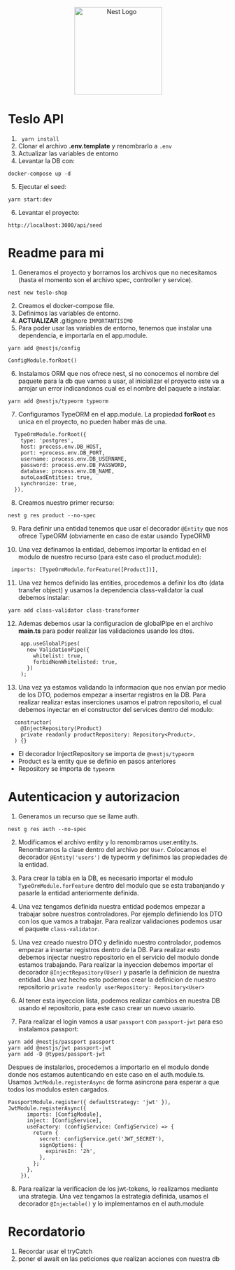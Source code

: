 <p align="center">
  <a href="http://nestjs.com/" target="blank"><img src="https://nestjs.com/img/logo-small.svg" width="200" alt="Nest Logo" /></a>
</p>

# Teslo API

1. ` yarn install`
2. Clonar el archivo **.env.template** y renombrarlo a `.env `
3. Actualizar las variables de entorno
4. Levantar la DB con:

```
docker-compose up -d
```

5. Ejecutar el seed:

```
yarn start:dev
```

6. Levantar el proyecto:

```
http://localhost:3000/api/seed

```

#

# Readme para mi

1. Generamos el proyecto y borramos los archivos que no necesitamos (hasta el momento son el archivo spec, controller y service).

```
nest new teslo-shop
```

2. Creamos el docker-compose file.
3. Definimos las variables de entorno.
4. **ACTUALIZAR** .gitignore `IMPORTANTISIMO`
5. Para poder usar las variables de entorno, tenemos que instalar una dependencia, e importarla en el app.module.

```
yarn add @nestjs/config
```

    ConfigModule.forRoot()

6. Instalamos ORM que nos ofrece nest, si no conocemos el nombre del paquete para la db que vamos a usar, al inicializar el proyecto este va a arrojar un error indicandonos cual es el nombre del paquete a instalar.

```
yarn add @nestjs/typeorm typeorm
```

7. Configuramos TypeORM en el app.module. La propiedad **forRoot** es unica en el proyecto, no pueden haber más de una.

```
  TypeOrmModule.forRoot({
    type: 'postgres',
    host: process.env.DB_HOST,
    port: +process.env.DB_PORT,
    username: process.env.DB_USERNAME,
    password: process.env.DB_PASSWORD,
    database: process.env.DB_NAME,
    autoLoadEntities: true,
    synchronize: true,
  }),
```

8. Creamos nuestro primer recurso:

```
nest g res product --no-spec
```

9. Para definir una entidad tenemos que usar el decorador `@Entity` que nos ofrece TypeORM (obviamente en caso de estar usando TypeORM)

10. Una vez definamos la entidad, debemos importar la entidad en el modulo de nuestro recurso (para este caso el product.module):

```
 imports: [TypeOrmModule.forFeature([Product])],
```

11. Una vez hemos definido las entities, procedemos a definir los dto (data transfer object) y usamos la dependencia class-validator la cual debemos instalar:

```
yarn add class-validator class-transformer
```

12. Ademas debemos usar la configuracion de globalPipe en el archivo **main.ts** para poder realizar las validaciones usando los dtos.

```
    app.useGlobalPipes(
      new ValidationPipe({
        whitelist: true,
        forbidNonWhitelisted: true,
      })
    );

```

13. Una vez ya estamos validando la informacion que nos envían por medio de los DTO, podemos empezar a insertar registros en la DB. Para realizar realizar estas inserciones usamos el patron repositorio, el cual debemos inyectar en el constructor del services dentro del modulo:

```
  constructor(
    @InjectRepository(Product)
    private readonly productRepository: Repository<Product>,
  ) {}
```

- El decorador InjectRepository se importa de `@nestjs/typeorm`
- Product es la entity que se definio en pasos anteriores
- Repository se importa de `typeorm`

#

# Autenticacion y autorizacion

1. Generamos un recurso que se llame auth.

```
nest g res auth --no-spec
```

2. Modificamos el archivo entity y lo renombramos user.entity.ts. Renombramos la clase dentro del archivo por `User`. Colocamos el decorador `@Entity('users')` de typeorm y definimos las propiedades de la entidad.

3. Para crear la tabla en la DB, es necesario importar el modulo `TypeOrmModule.forFeature` dentro del modulo que se esta trabanjando y pasarle la entidad anteriormente definida.

4. Una vez tengamos definida nuestra entidad podemos empezar a trabajar sobre nuestros controladores. Por ejemplo definiendo los DTO con los que vamos a trabajar. Para realizar validaciones podemos usar el paquete `class-validator`.

5. Una vez creado nuestro DTO y definido nuestro controlador, podemos empezar a insertar registros dentro de la DB. Para realizar esto debemos injectar nuestro repositorio en el servicio del modulo donde estamos trabajando. Para realizar la inyeccion debemos importar el decorador `@InjectRepository(User)` y pasarle la definicion de nuestra entidad. Una vez hecho esto podemos crear la definicion de nuestro repositorio `private readonly userRepository: Repository<User>`

6. Al tener esta inyeccion lista, podemos realizar cambios en nuestra DB usando el repositorio, para este caso crear un nuevo usuario.

7. Para realizar el login vamos a usar `passport` con `passport-jwt` para eso instalamos passport:

```
yarn add @nestjs/passport passport
yarn add @nestjs/jwt passport-jwt
yarn add -D @types/passport-jwt
```

Despues de instalarlos, procedemos a importarlo en el modulo donde donde nos estamos autenticando en este caso en el auth.module.ts. Usamos `JwtModule.registerAsync` de forma asincrona para esperar a que todos los modulos esten cargados.

```
PassportModule.register({ defaultStrategy: 'jwt' }),
JwtModule.registerAsync({
      imports: [ConfigModule],
      inject: [ConfigService],
      useFactory: (configService: ConfigService) => {
        return {
          secret: configService.get('JWT_SECRET'),
          signOptions: {
            expiresIn: '2h',
          },
        };
      },
    }),
```

8. Para realizar la verificacion de los jwt-tokens, lo realizamos mediante una strategia. Una vez tengamos la estrategia definida, usamos el decorador `@Injectable()` y lo implementamos en el auth.module

#

# Recordatorio

1. Recordar usar el tryCatch
2. poner el await en las peticiones que realizan acciones con nuestra db
